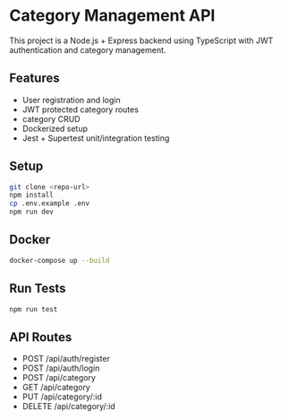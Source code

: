 # Category Management API

This project is a Node.js + Express backend using TypeScript with JWT authentication and category management.

## Features

- User registration and login
- JWT protected category routes
- category CRUD
- Dockerized setup
- Jest + Supertest unit/integration testing

## Setup

```bash
git clone <repo-url>
npm install
cp .env.example .env
npm run dev
```

## Docker

```bash
docker-compose up --build
```

## Run Tests

```bash
npm run test
```

## API Routes

- POST /api/auth/register
- POST /api/auth/login
- POST /api/category
- GET /api/category
- PUT /api/category/:id
- DELETE /api/category/:id
